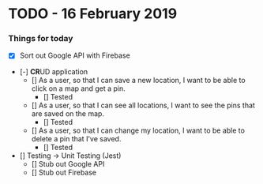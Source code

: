 # TODO - 16 February 2019

### Things for today
- [x] Sort out Google API with Firebase
- [-] **CR**UD application
  - [] As a user, so that I can save a new location, I want to be able to click on a map and get a pin.
    - [] Tested
  - [] As a user, so that I can see all locations, I want to see the pins that are saved on the map.
    - [] Tested
  - [] As a user, so that I can change my location, I want to be able to delete a pin that I've saved.
    - [] Tested
- [] Testing -> Unit Testing (Jest)
  - [] Stub out Google API
  - [] Stub out Firebase